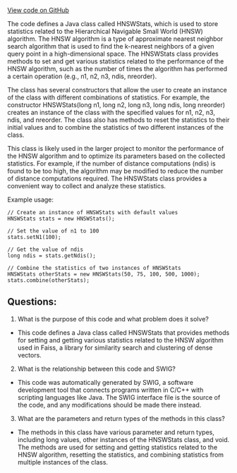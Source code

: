 [View code on GitHub](https://github.com/misbahsy/the-algorithm/ann/src/main/java/com/twitter/ann/faiss/swig/HNSWStats.java)

The code defines a Java class called HNSWStats, which is used to store statistics related to the Hierarchical Navigable Small World (HNSW) algorithm. The HNSW algorithm is a type of approximate nearest neighbor search algorithm that is used to find the k-nearest neighbors of a given query point in a high-dimensional space. The HNSWStats class provides methods to set and get various statistics related to the performance of the HNSW algorithm, such as the number of times the algorithm has performed a certain operation (e.g., n1, n2, n3, ndis, nreorder).

The class has several constructors that allow the user to create an instance of the class with different combinations of statistics. For example, the constructor HNSWStats(long n1, long n2, long n3, long ndis, long nreorder) creates an instance of the class with the specified values for n1, n2, n3, ndis, and nreorder. The class also has methods to reset the statistics to their initial values and to combine the statistics of two different instances of the class.

This class is likely used in the larger project to monitor the performance of the HNSW algorithm and to optimize its parameters based on the collected statistics. For example, if the number of distance computations (ndis) is found to be too high, the algorithm may be modified to reduce the number of distance computations required. The HNSWStats class provides a convenient way to collect and analyze these statistics. 

Example usage:

```
// Create an instance of HNSWStats with default values
HNSWStats stats = new HNSWStats();

// Set the value of n1 to 100
stats.setN1(100);

// Get the value of ndis
long ndis = stats.getNdis();

// Combine the statistics of two instances of HNSWStats
HNSWStats otherStats = new HNSWStats(50, 75, 100, 500, 1000);
stats.combine(otherStats);
```
## Questions: 
 1. What is the purpose of this code and what problem does it solve?
- This code defines a Java class called HNSWStats that provides methods for setting and getting various statistics related to the HNSW algorithm used in Faiss, a library for similarity search and clustering of dense vectors.

2. What is the relationship between this code and SWIG?
- This code was automatically generated by SWIG, a software development tool that connects programs written in C/C++ with scripting languages like Java. The SWIG interface file is the source of the code, and any modifications should be made there instead.

3. What are the parameters and return types of the methods in this class?
- The methods in this class have various parameter and return types, including long values, other instances of the HNSWStats class, and void. The methods are used for setting and getting statistics related to the HNSW algorithm, resetting the statistics, and combining statistics from multiple instances of the class.